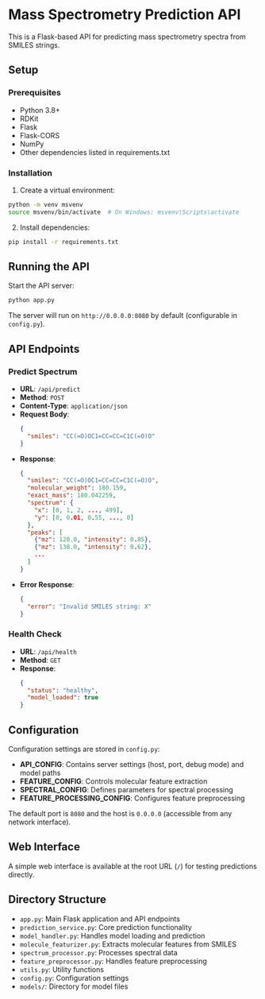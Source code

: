# Mass Spectrometry Prediction API

This is a Flask-based API for predicting mass spectrometry spectra from SMILES strings.

## Setup

### Prerequisites
- Python 3.8+
- RDKit
- Flask
- Flask-CORS
- NumPy
- Other dependencies listed in requirements.txt

### Installation

1. Create a virtual environment:
```bash
python -m venv msvenv
source msvenv/bin/activate  # On Windows: msvenv\Scripts\activate
```

2. Install dependencies:
```bash
pip install -r requirements.txt
```

## Running the API

Start the API server:
```bash
python app.py
```

The server will run on `http://0.0.0.0:8080` by default (configurable in `config.py`).

## API Endpoints

### Predict Spectrum
- **URL**: `/api/predict`
- **Method**: `POST`
- **Content-Type**: `application/json`
- **Request Body**:
  ```json
  {
    "smiles": "CC(=O)OC1=CC=CC=C1C(=O)O"
  }
  ```
- **Response**:
  ```json
  {
    "smiles": "CC(=O)OC1=CC=CC=C1C(=O)O",
    "molecular_weight": 180.159,
    "exact_mass": 180.042259,
    "spectrum": {
      "x": [0, 1, 2, ..., 499],
      "y": [0, 0.01, 0.55, ..., 0]
    },
    "peaks": [
      {"mz": 120.0, "intensity": 0.85},
      {"mz": 138.0, "intensity": 0.62},
      ...
    ]
  }
  ```
- **Error Response**:
  ```json
  {
    "error": "Invalid SMILES string: X"
  }
  ```

### Health Check
- **URL**: `/api/health`
- **Method**: `GET`
- **Response**:
  ```json
  {
    "status": "healthy",
    "model_loaded": true
  }
  ```

## Configuration

Configuration settings are stored in `config.py`:

- **API_CONFIG**: Contains server settings (host, port, debug mode) and model paths
- **FEATURE_CONFIG**: Controls molecular feature extraction
- **SPECTRAL_CONFIG**: Defines parameters for spectral processing
- **FEATURE_PROCESSING_CONFIG**: Configures feature preprocessing

The default port is `8080` and the host is `0.0.0.0` (accessible from any network interface).

## Web Interface

A simple web interface is available at the root URL (`/`) for testing predictions directly.

## Directory Structure
- `app.py`: Main Flask application and API endpoints
- `prediction_service.py`: Core prediction functionality
- `model_handler.py`: Handles model loading and prediction
- `molecule_featurizer.py`: Extracts molecular features from SMILES
- `spectrum_processor.py`: Processes spectral data
- `feature_preprocessor.py`: Handles feature preprocessing
- `utils.py`: Utility functions
- `config.py`: Configuration settings
- `models/`: Directory for model files
